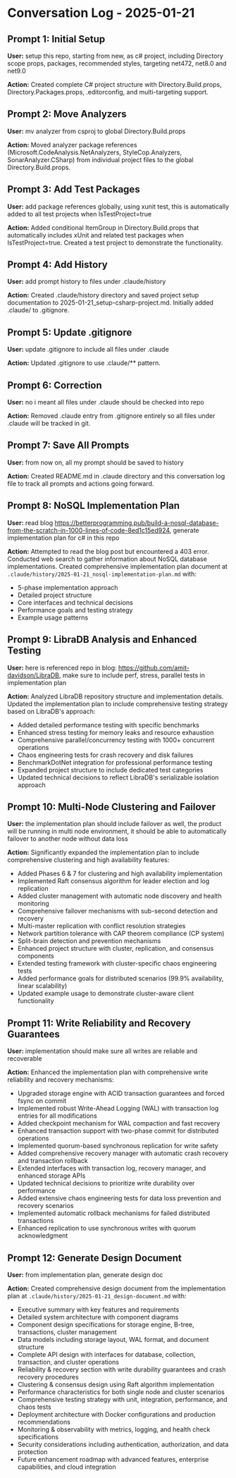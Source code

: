 # Conversation Log - 2025-01-21

## Prompt 1: Initial Setup
**User:** setup this repo, starting from new, as c# project, including Directory scope props, packages, recommended styles, targeting net472, net8.0 and net9.0

**Action:** Created complete C# project structure with Directory.Build.props, Directory.Packages.props, .editorconfig, and multi-targeting support.

## Prompt 2: Move Analyzers
**User:** mv analyzer from csproj to global Directory.Build.props

**Action:** Moved analyzer package references (Microsoft.CodeAnalysis.NetAnalyzers, StyleCop.Analyzers, SonarAnalyzer.CSharp) from individual project files to the global Directory.Build.props.

## Prompt 3: Add Test Packages
**User:** add package references globally, using xunit test, this is automatically added to all test projects when IsTestProject=true

**Action:** Added conditional ItemGroup in Directory.Build.props that automatically includes xUnit and related test packages when IsTestProject=true. Created a test project to demonstrate the functionality.

## Prompt 4: Add History
**User:** add prompt history to files under .claude/history

**Action:** Created .claude/history directory and saved project setup documentation to 2025-01-21_setup-csharp-project.md. Initially added .claude/ to .gitignore.

## Prompt 5: Update .gitignore
**User:** update .gitignore to include all files under .claude

**Action:** Updated .gitignore to use .claude/** pattern.

## Prompt 6: Correction
**User:** no i meant all files under .claude should be checked into repo

**Action:** Removed .claude entry from .gitignore entirely so all files under .claude will be tracked in git.

## Prompt 7: Save All Prompts
**User:** from now on, all my prompt should be saved to history

**Action:** Created README.md in .claude directory and this conversation log file to track all prompts and actions going forward.

## Prompt 8: NoSQL Implementation Plan
**User:** read blog https://betterprogramming.pub/build-a-nosql-database-from-the-scratch-in-1000-lines-of-code-8ed1c15ed924, generate implementation plan for c# in this repo

**Action:** Attempted to read the blog post but encountered a 403 error. Conducted web search to gather information about NoSQL database implementations. Created comprehensive implementation plan document at `.claude/history/2025-01-21_nosql-implementation-plan.md` with:
- 5-phase implementation approach
- Detailed project structure
- Core interfaces and technical decisions
- Performance goals and testing strategy
- Example usage patterns

## Prompt 9: LibraDB Analysis and Enhanced Testing
**User:** here is referenced repo in blog: https://github.com/amit-davidson/LibraDB, make sure to include perf, stress, parallel tests in implementation plan

**Action:** Analyzed LibraDB repository structure and implementation details. Updated the implementation plan to include comprehensive testing strategy based on LibraDB's approach:
- Added detailed performance testing with specific benchmarks
- Enhanced stress testing for memory leaks and resource exhaustion
- Comprehensive parallel/concurrency testing with 1000+ concurrent operations
- Chaos engineering tests for crash recovery and disk failures
- BenchmarkDotNet integration for professional performance testing
- Expanded project structure to include dedicated test categories
- Updated technical decisions to reflect LibraDB's serializable isolation approach

## Prompt 10: Multi-Node Clustering and Failover
**User:** the implementation plan should include failover as well, the product will be running in multi node environment, it should be able to automatically failover to another node without data loss

**Action:** Significantly expanded the implementation plan to include comprehensive clustering and high availability features:
- Added Phases 6 & 7 for clustering and high availability implementation
- Implemented Raft consensus algorithm for leader election and log replication
- Added cluster management with automatic node discovery and health monitoring
- Comprehensive failover mechanisms with sub-second detection and recovery
- Multi-master replication with conflict resolution strategies
- Network partition tolerance with CAP theorem compliance (CP system)
- Split-brain detection and prevention mechanisms
- Enhanced project structure with cluster, replication, and consensus components
- Extended testing framework with cluster-specific chaos engineering tests
- Added performance goals for distributed scenarios (99.9% availability, linear scalability)
- Updated example usage to demonstrate cluster-aware client functionality

## Prompt 11: Write Reliability and Recovery Guarantees
**User:** implementation should make sure all writes are reliable and recoverable

**Action:** Enhanced the implementation plan with comprehensive write reliability and recovery mechanisms:
- Upgraded storage engine with ACID transaction guarantees and forced fsync on commit
- Implemented robust Write-Ahead Logging (WAL) with transaction log entries for all modifications
- Added checkpoint mechanism for WAL compaction and fast recovery
- Enhanced transaction support with two-phase commit for distributed operations
- Implemented quorum-based synchronous replication for write safety
- Added comprehensive recovery manager with automatic crash recovery and transaction rollback
- Extended interfaces with transaction log, recovery manager, and enhanced storage APIs
- Updated technical decisions to prioritize write durability over performance
- Added extensive chaos engineering tests for data loss prevention and recovery scenarios
- Implemented automatic rollback mechanisms for failed distributed transactions
- Enhanced replication to use synchronous writes with quorum acknowledgment

## Prompt 12: Generate Design Document
**User:** from implementation plan, generate design doc

**Action:** Created comprehensive design document from the implementation plan at `.claude/history/2025-01-21_design-document.md` with:
- Executive summary with key features and requirements
- Detailed system architecture with component diagrams
- Component design specifications for storage engine, B-tree, transactions, cluster management
- Data models including storage layout, WAL format, and document structure
- Complete API design with interfaces for database, collection, transaction, and cluster operations
- Reliability & recovery section with write durability guarantees and crash recovery procedures
- Clustering & consensus design using Raft algorithm implementation
- Performance characteristics for both single node and cluster scenarios
- Comprehensive testing strategy with unit, integration, performance, and chaos tests
- Deployment architecture with Docker configurations and production recommendations
- Monitoring & observability with metrics, logging, and health check specifications
- Security considerations including authentication, authorization, and data protection
- Future enhancement roadmap with advanced features, enterprise capabilities, and cloud integration